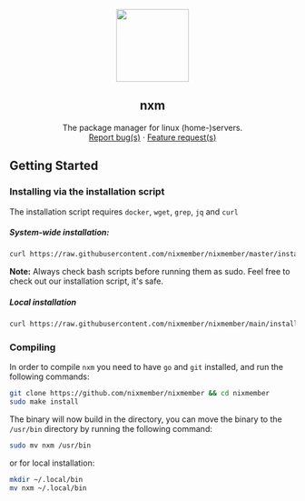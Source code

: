 <p align="center">
    <img src="https://avatars.githubusercontent.com/u/120988076?s=200&v=4" width=128 height=128>

<h2 align="center">nxm</h2>

<p align="center">
    The package manager for linux (home-)servers.
    <br>
    <a href="https://github.com/nixmember/nixmember/issues/new">Report bug(s)</a>
    ·
    <a href="https://github.com/nixmember/nixmember/issues/new">Feature request(s)</a>
    </p>
</p>

## Getting Started

### Installing via the installation script
The installation script requires `docker`, `wget`, `grep`, `jq` and `curl`

##### System-wide installation:
```bash
curl https://raw.githubusercontent.com/nixmember/nixmember/master/install.sh | sudo bash -s
```

**Note:** Always check bash scripts before running them as sudo. Feel free to check out our installation script, it's safe.

##### Local installation
```bash
curl https://raw.githubusercontent.com/nixmember/nixmember/main/install.sh | bash -s
```

### Compiling

In order to compile `nxm` you need to have `go` and `git` installed, and run the following commands:
```bash
git clone https://github.com/nixmember/nixmember && cd nixmember
sudo make install
```
The binary will now build in the directory, you can move the binary to the `/usr/bin` directory by running the following command:

```bash
sudo mv nxm /usr/bin
```
or for local installation:

```bash
mkdir ~/.local/bin
mv nxm ~/.local/bin
```